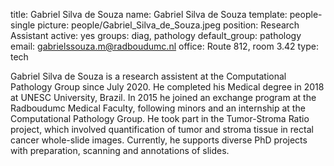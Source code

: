 title: Gabriel Silva de Souza
name: Gabriel Silva de Souza
template: people-single
picture: people/Gabriel_Silva_de_Souza.jpeg
position: Research Assistant
active: yes
groups: diag, pathology
default_group: pathology
email: gabrielssouza.m@radboudumc.nl
office: Route 812, room 3.42
type: tech

Gabriel Silva de Souza is a research assistent at the Computational Pathology Group since July 2020. He completed his Medical degree in 2018 at UNESC University, Brazil. In 2015 he joined an exchange program at the Radboudumc Medical Faculty, following minors and an internship at the Computational Pathology Group. He took part in the Tumor-Stroma Ratio project, which involved quantification of tumor and stroma tissue in rectal cancer whole-slide images. Currently, he supports diverse PhD projects with preparation, scanning and annotations of slides.

